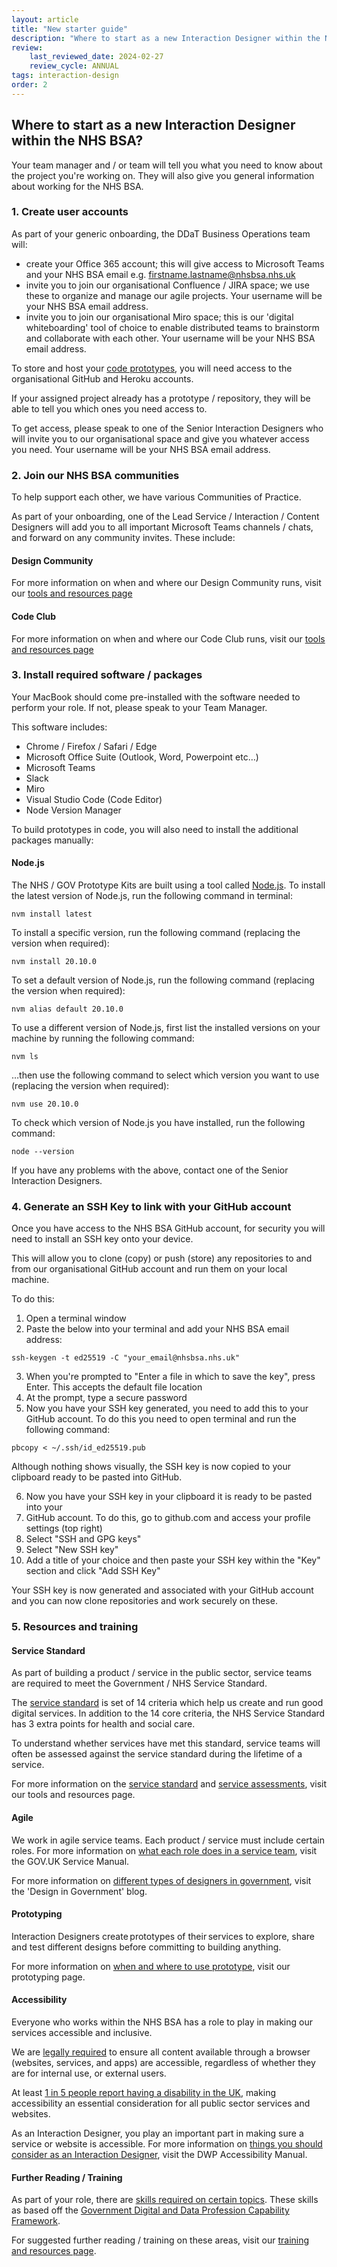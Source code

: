 ```yaml
---
layout: article
title: "New starter guide"
description: "Where to start as a new Interaction Designer within the NHS BSA?"
review:
    last_reviewed_date: 2024-02-27
    review_cycle: ANNUAL
tags: interaction-design
order: 2
---
```


## Where to start as a new Interaction Designer within the NHS BSA? 

Your team manager and / or team will tell you what you need to know about the project you're working on. They will also give you general information about working for the NHS BSA.

### 1. Create user accounts 

As part of your generic onboarding, the DDaT Business Operations team will: 

* create your Office 365 account; this will give access to Microsoft Teams and your NHS BSA email e.g. firstname.lastname@nhsbsa.nhs.uk 
* invite you to join our organisational Confluence / JIRA space; we use these to organize and manage our agile projects. Your username will be your NHS BSA email address. 
* invite you to join our organisational Miro space; this is our 'digital whiteboarding' tool of choice to enable distributed teams to brainstorm and collaborate with each other. Your username will be your NHS BSA email address. 

To store and host your [code prototypes](../prototypes/#using-code-prototypes), you will need access to the organisational GitHub and Heroku accounts. 

If your assigned project already has a prototype / repository, they will be able to tell you which ones you need access to. 

To get access, please speak to one of the Senior Interaction Designers who will invite you to our organisational space and give you whatever access you need. Your username will be your NHS BSA email address. 

### 2. Join our NHS BSA communities 

To help support each other, we have various Communities of Practice. 

As part of your onboarding, one of the Lead Service / Interaction / Content Designers will add you to all important Microsoft Teams channels / chats, and forward on any community invites. These include: 

#### Design Community 

For more information on when and where our Design Community runs, visit our [tools and resources page](../../design-tools-resources/#design-community)

#### Code Club 

For more information on when and where our Code Club runs, visit our [tools and resources page](../../design-tools-resources/#code-club)

### 3. Install required software / packages 

Your MacBook should come pre-installed with the software needed to perform your role. If not, please speak to your Team Manager. 

This software includes: 

* Chrome / Firefox / Safari / Edge 
* Microsoft Office Suite (Outlook, Word, Powerpoint etc…) 
* Microsoft Teams 
* Slack 
* Miro 
* Visual Studio Code (Code Editor) 
* Node Version Manager 

To build prototypes in code, you will also need to install the additional packages manually: 

#### Node.js 

The NHS / GOV Prototype Kits are built using a tool called [Node.js](https://nodejs.org/en). To install the latest version of Node.js, run the following command in terminal: 
 
`nvm install latest`
 
To install a specific version, run the following command (replacing the version when required): 
 
`nvm install 20.10.0`
 
To set a default version of Node.js, run the following command (replacing the version when required): 
 
`nvm alias default 20.10.0`
 
To use a different version of Node.js, first list the installed versions on your machine by running the following command: 
 
`nvm ls`
 
…then use the following command to select which version you want to use (replacing the version when required): 
 
`nvm use 20.10.0`

To check which version of Node.js you have installed, run the following command: 

`node --version` 

If you have any problems with the above, contact one of the Senior Interaction Designers. 

### 4. Generate an SSH Key to link with your GitHub account 

Once you have access to the NHS BSA GitHub account, for security you will need to install an SSH key onto your device. 

This will allow you to clone (copy) or push (store) any repositories to and from our organisational GitHub account and run them on your local machine. 

To do this: 

1. Open a terminal window 
2. Paste the below into your terminal and add your NHS BSA email address: 
 
`ssh-keygen -t ed25519 -C "your_email@nhsbsa.nhs.uk"`
 
3. When you're prompted to "Enter a file in which to save the key", press Enter. This accepts the default file location 
4. At the prompt, type a secure password 
5. Now you have your SSH key generated, you need to add this to your GitHub account. To do this you need to open terminal and run the following command: 
 
`pbcopy < ~/.ssh/id_ed25519.pub`
 
Although nothing shows visually, the SSH key is now copied to your clipboard ready to be pasted into GitHub. 

6. Now you have your SSH key in your clipboard it is ready to be pasted into your 
7. GitHub account. To do this, go to github.com and access your profile settings (top right)
8. Select "SSH and GPG keys" 
9. Select "New SSH key" 
10. Add a title of your choice and then paste your SSH key within the "Key" section and click "Add SSH Key" 

Your SSH key is now generated and associated with your GitHub account and you can now clone repositories and work securely on these. 

### 5. Resources and training 

#### Service Standard 

As part of building a product / service in the public sector, service teams are required to meet the Government / NHS Service Standard. 

The [service standard](https://service-manual.nhs.uk/standards-and-technology/service-standard) is set of 14 criteria which help us create and run good digital services. In addition to the 14 core criteria, the NHS Service Standard has 3 extra points for health and social care. 

To understand whether services have met this standard, service teams will often be assessed against the service standard during the lifetime of a service. 

For more information on the [service standard](../../design-tools-resources/#service-standards) and [service assessments](../../design-tools-resources/#service-assessments), visit our tools and resources page. 

#### Agile 

We work in agile service teams. Each product / service must include certain roles. For more information on [what each role does in a service team](https://www.gov.uk/service-manual/the-team/what-each-role-does-in-service-team), visit the GOV.UK Service Manual. 

For more information on [different types of designers in government](https://designnotes.blog.gov.uk/2016/04/22/the-different-types-of-design-in-government/), visit the 'Design in Government' blog. 

#### Prototyping 

Interaction Designers create prototypes of their services to explore, share and test different designs before committing to building anything. 

For more information on [when and where to use prototype](../prototypes/), visit our prototyping page. 

#### Accessibility 

Everyone who works within the NHS BSA has a role to play in making our services accessible and inclusive.  

We are [legally required](https://www.gov.uk/guidance/accessibility-requirements-for-public-sector-websites-and-apps) to ensure all content available through a browser (websites, services, and apps) are accessible, regardless of whether they are for internal use, or external users. 

At least [1 in 5 people report having a disability in the UK](https://www.scope.org.uk/media/disability-facts-figures/), making accessibility an essential consideration for all public sector services and websites. 

As an Interaction Designer, you play an important part in making sure a service or website is accessible. For more information on [things you should consider as an Interaction Designer](https://accessibility-manual.dwp.gov.uk/guidance-for-your-job-role/interaction-designer), visit the DWP Accessibility Manual. 

#### Further Reading / Training 

As part of your role, there are [skills required on certain topics](../about-role/#skills-matrix). These skills as based off the [Government Digital and Data Profession Capability Framework](https://ddat-capability-framework.service.gov.uk/interaction-designer.html). 

For suggested further reading / training on these areas, visit our [training and resources page](../training-resources). 